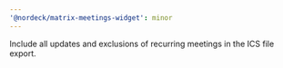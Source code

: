 ```yaml
---
'@nordeck/matrix-meetings-widget': minor
---
```


Include all updates and exclusions of recurring meetings in the ICS file export.
